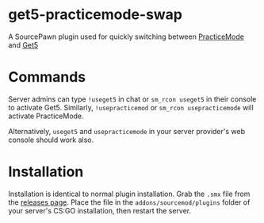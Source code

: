 # get5-practicemode-swap
A SourcePawn plugin used for quickly switching between <a href="https://github.com/splewis/csgo-practice-mode">PracticeMode</a> and <a href="https://github.com/splewis/get5">Get5</a>

# Commands
Server admins can type ``!useget5`` in chat or ``sm_rcon useget5`` in their console to activate Get5.
Similarly, ``!usepracticemod`` or ``sm_rcon usepracticemode`` will activate PracticeMode.

Alternatively, ``useget5`` and ``usepracticemode`` in your server provider's web console should work also.

# Installation
Installation is identical to normal plugin installation.
Grab the ``.smx`` file from the <a href ="https://github.com/Ferexx/get5-practicemode-swap/releases">releases page</a>.
Place the file in the ``addons/sourcemod/plugins`` folder of your server's CS:GO installation, then restart the server.

